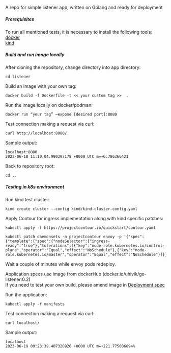 A repo for simple listener app, written on Golang and ready for deployment



##### Prerequisites
To run all mentioned tests, it is necessary to install the following tools:  
[docker](https://docs.docker.com/engine/install/)  
[kind](https://kind.sigs.k8s.io/docs/user/quick-start/#installation)  
  
##### Build and run image locally
After cloning the repository, change directory into app directory:
```
cd listener
```
  
Build an image with your own tag:
```
docker build -f Dockerfile -t << your custom tag >>  .
```
  
Run the image locally on docker/podman:
```
docker run “your tag” —expose [desired port]:8080
```
  
Test connection making a request via curl:
```
curl http://localhost:8080/
```
Sample output:
```
localhost:8080
2023-06-18 11:10:04.990397178 +0000 UTC m=+6.786366421
```

Back to repository root:
```
cd ..
```

##### Testing in k8s environment

Run kind test cluster:
```
kind create cluster --config kind/kind-cluster-config.yaml
```

Apply Contour for ingress implementation along with kind specific patches:
```
kubectl apply -f https://projectcontour.io/quickstart/contour.yaml
```
```
kubectl patch daemonsets -n projectcontour envoy -p '{"spec":{"template":{"spec":{"nodeSelector":{"ingress-ready":"true"},"tolerations":[{"key":"node-role.kubernetes.io/control-plane","operator":"Equal","effect":"NoSchedule"},{"key":"node-role.kubernetes.io/master","operator":"Equal","effect":"NoSchedule"}]}}}}'
```

Wait a couple of minutes while envoy pods redeploy.

Application specs use image from dockerHub (docker.io/uhivik/go-listener:0.2)  
If you need to test your own build, please amend image in [Deployment spec](manifests/deployment.yaml)

Run the application:
```
kubectl apply -f manifests
```

Test connection making a request via curl:
```
curl localhost/
```

Sample output:
```
localhost
2023-06-19 09:23:39.407320926 +0000 UTC m=+221.775006894%                                                                                                             
```